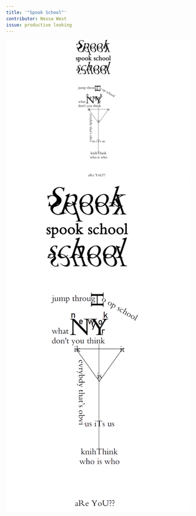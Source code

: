 ```yaml
---
title: '"Spook School"'
contributor: Nessa West
issue: productive looking
---
```


<img class="desktop" src="/assets/images/west-dsk.png" alt="Spook School">
<img class="mobile" src="/assets/images/west-mob.png" alt="Spook School">
